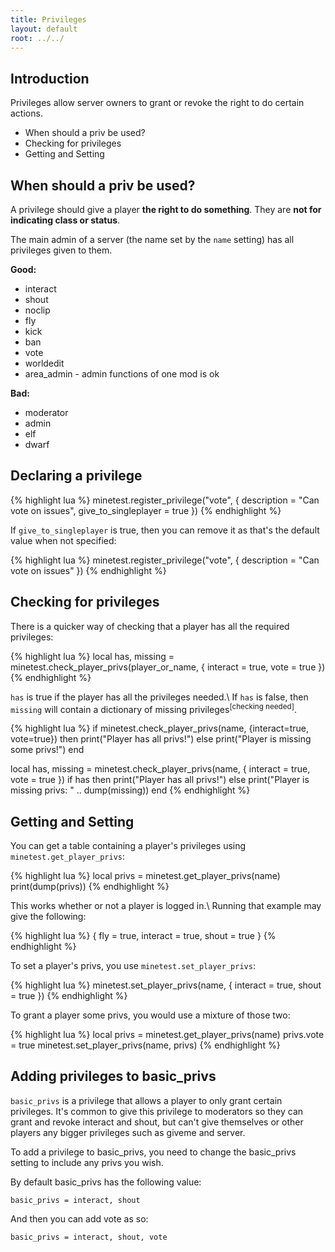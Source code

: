 ```yaml
---
title: Privileges
layout: default
root: ../../
---
```


## Introduction

Privileges allow server owners to grant or revoke the right to do certain
actions.

* When should a priv be used?
* Checking for privileges
* Getting and Setting

## When should a priv be used?

A privilege should give a player **the right to do something**.
They are **not for indicating class or status**.

The main admin of a server (the name set by the `name` setting) has all privileges
given to them.

**Good:**

* interact
* shout
* noclip
* fly
* kick
* ban
* vote
* worldedit
* area_admin - admin functions of one mod is ok

**Bad:**

* moderator
* admin
* elf
* dwarf

## Declaring a privilege

{% highlight lua %}
minetest.register_privilege("vote", {
    description = "Can vote on issues",
    give_to_singleplayer = true
})
{% endhighlight %}

If `give_to_singleplayer` is true, then you can remove it as that's the default
value when not specified:

{% highlight lua %}
minetest.register_privilege("vote", {
    description = "Can vote on issues"
})
{% endhighlight %}

## Checking for privileges

There is a quicker way of checking that a player has all the required privileges:

{% highlight lua %}
local has, missing = minetest.check_player_privs(player_or_name,  {
    interact = true,
    vote = true })
{% endhighlight %}

`has` is true if the player has all the privileges needed.\\
If `has` is false, then `missing` will contain a dictionary
of missing privileges<sup>[checking needed]</sup>.

{% highlight lua %}
if minetest.check_player_privs(name, {interact=true, vote=true}) then
    print("Player has all privs!")
else
    print("Player is missing some privs!")
end

local has, missing = minetest.check_player_privs(name, {
    interact = true,
    vote = true })
if has then
    print("Player has all privs!")
else
    print("Player is missing privs: " .. dump(missing))
end
{% endhighlight %}

## Getting and Setting

You can get a table containing a player's privileges using `minetest.get_player_privs`:

{% highlight lua %}
local privs = minetest.get_player_privs(name)
print(dump(privs))
{% endhighlight %}

This works whether or not a player is logged in.\\
Running that example may give the following:

{% highlight lua %}
{
    fly = true,
    interact = true,
    shout = true
}
{% endhighlight %}

To set a player's privs, you use `minetest.set_player_privs`:

{% highlight lua %}
minetest.set_player_privs(name, {
    interact = true,
    shout = true })
{% endhighlight %}

To grant a player some privs, you would use a mixture of those two:

{% highlight lua %}
local privs = minetest.get_player_privs(name)
privs.vote = true
minetest.set_player_privs(name, privs)
{% endhighlight %}

## Adding privileges to basic_privs

`basic_privs` is a privilege that allows a player to only grant certain privileges.
It's common to give this privilege to moderators so they can grant and revoke
interact and shout, but can't give themselves or other players any bigger
privileges such as giveme and server.

To add a privilege to basic_privs, you need to change the basic_privs setting
to include any privs you wish.

By default basic_privs has the following value:

    basic_privs = interact, shout

And then you can add vote as so:

    basic_privs = interact, shout, vote
